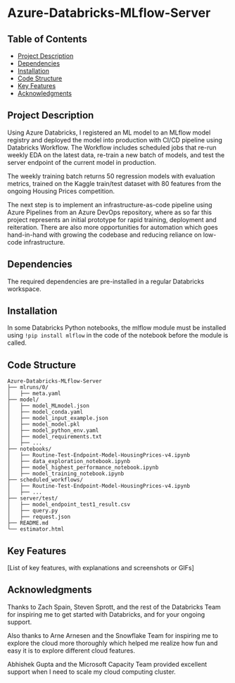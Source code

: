 # Azure-Databricks-MLflow-Server
## Table of Contents
- [Project Description](#project-description)
- [Dependencies](#dependencies)
- [Installation](#installation)
- [Code Structure](#code-structure)
- [Key Features](#key-features)
- [Acknowledgments](#acknowledgments)

## Project Description
Using Azure Databricks, I registered an ML model to an MLflow model registry and deployed the model into production with CI/CD pipeline using Databricks Workflow. The Workflow includes scheduled jobs that re-run weekly EDA on the latest data, re-train a new batch of models, and test the server endpoint of the 
current model in production.

The weekly training batch returns 50 regression models with evaluation metrics, trained on the Kaggle train/test dataset with 80 features from the ongoing Housing Prices competition.  

The next step is to implement an infrastructure-as-code pipeline using Azure Pipelines from an Azure DevOps repository, where as so far this project represents an initial prototype for rapid training, deployment and reiteration. There are also more opportunities for automation which goes hand-in-hand with growing the codebase and reducing reliance on low-code infrastructure.

## Dependencies
The required dependencies are pre-installed in a regular Databricks workspace.

## Installation
In some Databricks Python notebooks, the mlflow module must be installed using `!pip install mlflow` in the code of the notebook before the module is called.

## Code Structure
```
Azure-Databricks-MLflow-Server
├── mlruns/0/
│   ├── meta.yaml
├── model/
│   ├── model_MLmodel.json
│   ├── model_conda.yaml
│   ├── model_input_example.json
│   ├── model_model.pkl
│   ├── model_python_env.yaml
│   ├── model_requirements.txt
│   ├── ...
├── notebooks/
│   ├── Routine-Test-Endpoint-Model-HousingPrices-v4.ipynb
│   ├── data_exploration_notebook.ipynb
│   ├── model_highest_performance_notebook.ipynb
│   ├── model_training_notebook.ipynb
├── scheduled_workflows/
│   ├── Routine-Test-Endpoint-Model-HousingPrices-v4.ipynb
│   ├── ...
├── server/test/
│   ├── model_endpoint_test1_result.csv
│   ├── query.py
│   ├── request.json
├── README.md
└── estimator.html
```

## Key Features
[List of key features, with explanations and screenshots or GIFs]

## Acknowledgments
Thanks to Zach Spain, Steven Sprott, and the rest of the Databricks Team for inspiring me to get started with Databricks, and for your ongoing support.

Also thanks to Arne Arnesen and the Snowflake Team for inspiring me to explore the cloud more thoroughly which helped me realize how fun and easy it is to explore different cloud features.

Abhishek Gupta and the Microsoft Capacity Team provided excellent support when I need to scale my cloud computing cluster.
